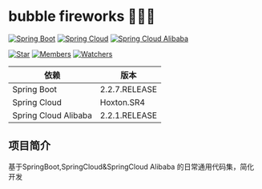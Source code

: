 # bubble fireworks 🎉🎉🎉

[![Spring Boot](https://img.shields.io/badge/SpringBoot-2.2.7.RELEASE-brightgreen.svg)](https://github.com/spring-projects/spring-boot)
[![Spring Cloud](https://img.shields.io/badge/SpringCloud-Hoxton.SR4-brightgreen.svg)](https://github.com/spring-cloud)
[![Spring Cloud Alibaba](https://img.shields.io/badge/SpringCloudAlibaba-2.2.1.RELEASE-brightgreen.svg)](https://github.com/alibaba/spring-cloud-alibaba)

[![Star](https://img.shields.io/github/stars/fxbin/bubble-fireworks.svg?label=Stars&style=social)](https://github.com/fxbin/bubble-fireworks/stargazers)
[![Members](https://img.shields.io/github/forks/fxbin/bubble-fireworks.svg?label=Fork&style=social)](https://github.com/fxbin/bubble-fireworks/network/members)
[![Watchers](https://img.shields.io/github/watchers/fxbin/bubble-fireworks.svg?label=Watch&style=social)](https://github.com/fxbin/bubble-fireworks/watchers)


依赖 | 版本
---|---
Spring Boot |  2.2.7.RELEASE
Spring Cloud |  Hoxton.SR4  
Spring Cloud Alibaba |  2.2.1.RELEASE  

## 项目简介

基于SpringBoot,SpringCloud&SpringCloud Alibaba 的日常通用代码集，简化开发